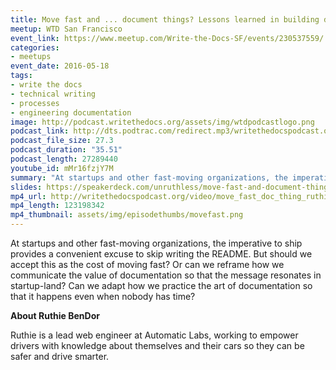 ```yaml
---
title: Move fast and ... document things? Lessons learned in building documentation culture at a startup, by Ruthie BenDor
meetup: WTD San Francisco
event_link: https://www.meetup.com/Write-the-Docs-SF/events/230537559/
categories:
- meetups
event_date: 2016-05-18
tags:
- write the docs
- technical writing
- processes
- engineering documentation
image: http://podcast.writethedocs.org/assets/img/wtdpodcastlogo.png
podcast_link: http://dts.podtrac.com/redirect.mp3/writethedocspodcast.org/ruthiemovefastanddocwtd.mp3
podcast_file_size: 27.3
podcast_duration: "35.51"
podcast_length: 27289440
youtube_id: mMr16fzjY7M
summary: "At startups and other fast-moving organizations, the imperative to ship provides a convenient excuse to skip writing the README. But should we accept this as the cost of moving fast? Or can we reframe how we communicate the value of documentation so that the message resonates in startup-land? Can we adapt how we practice the art of documentation so that it happens even when nobody has time?"
slides: https://speakerdeck.com/unruthless/move-fast-and-document-things
mp4_url: http://writethedocspodcast.org/video/move_fast_doc_thing_ruthie_bendor.mp4
mp4_length: 123198342
mp4_thumbnail: assets/img/episodethumbs/movefast.png
---
```


At startups and other fast-moving organizations, the imperative to ship provides a convenient excuse to skip writing the README. But should we accept this as the cost of moving fast? Or can we reframe how we communicate the value of documentation so that the message resonates in startup-land? Can we adapt how we practice the art of documentation so that it happens even when nobody has time?

**About Ruthie BenDor**

Ruthie is a lead web engineer at Automatic Labs, working to empower drivers with knowledge about themselves and their cars so they can be safer and drive smarter.
